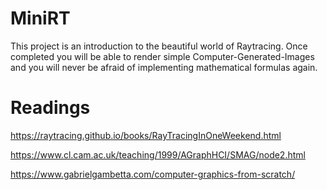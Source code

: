 # MiniRT
This project is an introduction to the beautiful world of Raytracing.
Once completed you will be able to render simple Computer-Generated-Images and you
will never be afraid of implementing mathematical formulas again.

# Readings

https://raytracing.github.io/books/RayTracingInOneWeekend.html

https://www.cl.cam.ac.uk/teaching/1999/AGraphHCI/SMAG/node2.html

https://www.gabrielgambetta.com/computer-graphics-from-scratch/
